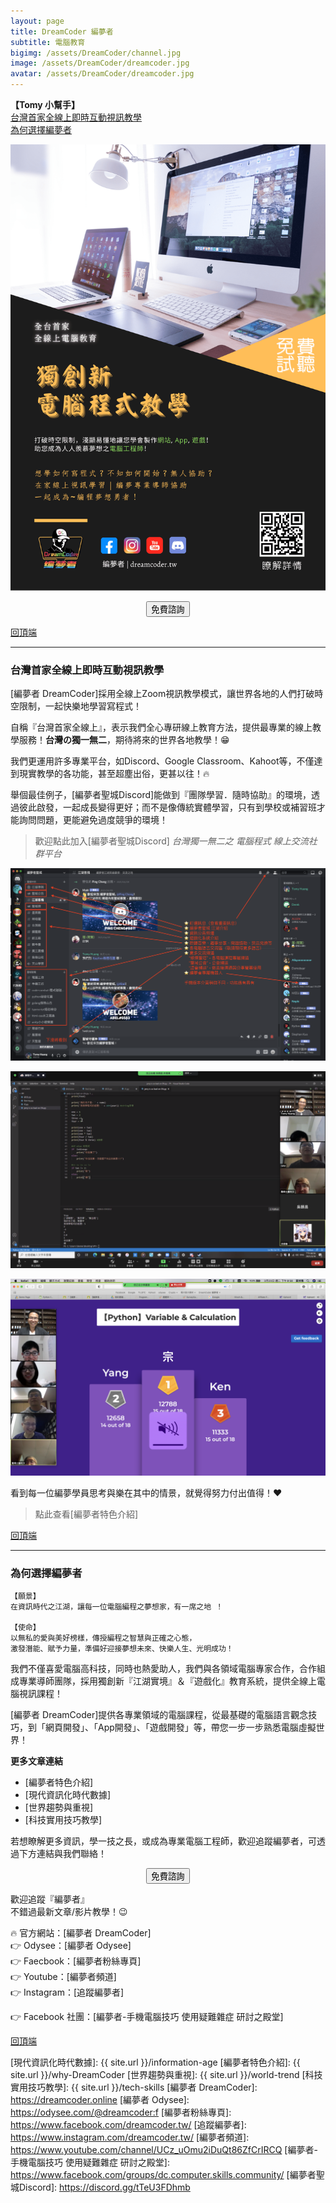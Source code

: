 ```yaml
---
layout: page
title: DreamCoder 編夢者
subtitle: 電腦教育
bigimg: /assets/DreamCoder/channel.jpg
image: /assets/DreamCoder/dreamcoder.jpg
avatar: /assets/DreamCoder/dreamcoder.jpg
---
```


<b name="top">【Tomy 小幫手】</b>  
[台灣首家全線上即時互動視訊教學](#台灣首家全線上即時互動視訊教學)  
[為何選擇編夢者](#為何選擇編夢者)  

![Dreamcoder post](/assets/DreamCoder/post.jpg)

<!--Button-->
<div style="margin: auto; width: 100%; text-align: center;">
<button  onclick="location.href='https://dreamcoder.online/free-course-appointment';" class="button">免費諮詢</button>
</div>

[回頂端](#top) 

---

### 台灣首家全線上即時互動視訊教學

[編夢者 DreamCoder]採用全線上Zoom視訊教學模式，讓世界各地的人們打破時空限制，一起快樂地學習寫程式！

自稱『台灣首家全線上』，表示我們全心專研線上教育方法，提供最專業的線上教學服務！**台灣の獨一無二**，期待將來的世界各地教學！:grin:

我們更運用許多專業平台，如Discord、Google Classroom、Kahoot等，不僅達到現實教學的各功能，甚至超塵出俗，更甚以往！:fire:

舉個最佳例子，[編夢者聖城Discord]能做到『團隊學習．隨時協助』的環境，透過彼此啟發，一起成長變得更好；而不是像傳統實體學習，只有到學校或補習班才能詢問問題，更能避免過度競爭的環境！

> 歡迎點此加入[編夢者聖城Discord] *台灣獨一無二之 電腦程式 線上交流社群平台*

![discord-explain](/assets/DreamCoder/discord-explain.jpg)

![python-course](/assets/DreamCoder/python-course.jpg)

![kahoot-course](/assets/DreamCoder/kahoot-course.jpg)

看到每一位編夢學員思考與樂在其中的情景，就覺得努力付出值得！:heart:

> 點此查看[編夢者特色介紹]

[回頂端](#top) 

---

### 為何選擇編夢者

```
【願景】
在資訊時代之江湖，讓每一位電腦編程之夢想家，有一席之地 ！  

【使命】
以無私的愛與美好榜樣，傳授編程之智慧與正確之心態，
激發潛能、賦予力量，準備好迎接夢想未來、快樂人生、光明成功！
```

我們不僅喜愛電腦高科技，同時也熱愛助人，我們與各領域電腦專家合作，合作組成專業導師團隊，採用獨創新『江湖實境』＆『遊戲化』教育系統，提供全線上電腦視訊課程！

[編夢者 DreamCoder]提供各專業領域的電腦課程，從最基礎的電腦語言觀念技巧，到「網頁開發」、「App開發」、「遊戲開發」等，帶您一步一步熟悉電腦虛擬世界！

**更多文章連結**
* [編夢者特色介紹]
* [現代資訊化時代數據]
* [世界趨勢與重視]
* [科技實用技巧教學]

若想瞭解更多資訊，學一技之長，或成為專業電腦工程師，歡迎追蹤編夢者，可透過下方連結與我們聯絡！

<!--Button-->
<div style="margin: auto; width: 100%; text-align: center;">
<button  onclick="location.href='https://dreamcoder.online/free-course-appointment';" class="button">免費諮詢</button>
</div>

歡迎追蹤『編夢者』  
不錯過最新文章/影片教學！:wink:

:fire: 官方網站：[編夢者 DreamCoder]  
:point_right: Odysee：[編夢者 Odysee]  
:point_right: Faecbook：[編夢者粉絲專頁]  
:point_right: Youtube：[編夢者頻道]  
:point_right: Instagram：[追蹤編夢者]  

:point_right: Facebook 社團：[編夢者-手機電腦技巧 使用疑難雜症 研討之殿堂]  

[回頂端](#top) 


[現代資訊化時代數據]: {{ site.url }}/information-age
[編夢者特色介紹]: {{ site.url }}/why-DreamCoder
[世界趨勢與重視]: {{ site.url }}/world-trend
[科技實用技巧教學]: {{ site.url }}/tech-skills
[編夢者 DreamCoder]: https://dreamcoder.online
[編夢者 Odysee]: https://odysee.com/@dreamcoder:f
[編夢者粉絲專頁]: https://www.facebook.com/dreamcoder.tw/
[追蹤編夢者]: https://www.instagram.com/dreamcoder.tw/
[編夢者頻道]: https://www.youtube.com/channel/UCz_uOmu2iDuQt86ZfCrIRCQ
[編夢者-手機電腦技巧 使用疑難雜症 研討之殿堂]: https://www.facebook.com/groups/dc.computer.skills.community/ 
[編夢者聖城Discord]: https://discord.gg/tTeU3FDhmb
